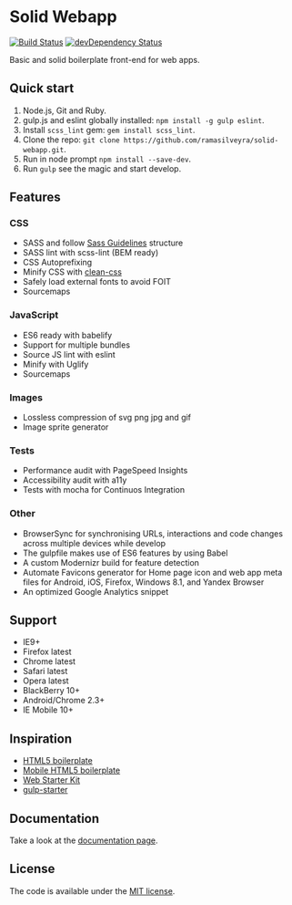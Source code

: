 # Solid Webapp

[![Build Status](https://travis-ci.org/ramasilveyra/solid-webapp.svg?branch=master)](https://travis-ci.org/ramasilveyra/solid-webapp)
[![devDependency Status](https://david-dm.org/ramasilveyra/solid-webapp/dev-status.svg)](https://david-dm.org/ramasilveyra/solid-webapp#info=devDependencies)

Basic and solid boilerplate front-end for web apps.

## Quick start
1. Node.js, Git and Ruby.
2. gulp.js and eslint globally installed: `npm install -g gulp eslint`.
3. Install `scss_lint` gem: `gem install scss_lint`.
4. Clone the repo: `git clone https://github.com/ramasilveyra/solid-webapp.git`.
5. Run in node prompt `npm install --save-dev`.
6. Run `gulp` see the magic and start develop.

## Features

### CSS
* SASS and follow [Sass Guidelines](http://sass-guidelin.es/) structure
* SASS lint with scss-lint (BEM ready)
* CSS Autoprefixing
* Minify CSS with [clean-css](https://github.com/jakubpawlowicz/clean-css)
* Safely load external fonts to avoid FOIT
* Sourcemaps

### JavaScript
* ES6 ready with babelify
* Support for multiple bundles
* Source JS lint with eslint
* Minify with Uglify
* Sourcemaps

### Images
* Lossless compression of svg png jpg and gif
* Image sprite generator

### Tests
* Performance audit with PageSpeed Insights
* Accessibility audit with a11y
* Tests with mocha for Continuos Integration

### Other
* BrowserSync for synchronising URLs, interactions and code changes across multiple devices while develop
* The gulpfile makes use of ES6 features by using Babel
* A custom Modernizr build for feature detection
* Automate Favicons generator for Home page icon and web app meta files for Android, iOS, Firefox, Windows 8.1, and Yandex Browser
* An optimized Google Analytics snippet

## Support
* IE9+
* Firefox latest
* Chrome latest
* Safari latest
* Opera latest
* BlackBerry 10+
* Android/Chrome 2.3+
* IE Mobile 10+

## Inspiration
* [HTML5 boilerplate](https://github.com/h5bp/html5-boilerplate)
* [Mobile HTML5 boilerplate](https://github.com/h5bp/mobile-boilerplate)
* [Web Starter Kit](https://github.com/google/web-starter-kit)
* [gulp-starter](https://github.com/greypants/gulp-starter)

## Documentation
Take a look at the [documentation page](docs/README.md).

## License
The code is available under the [MIT license](LICENSE.md).
